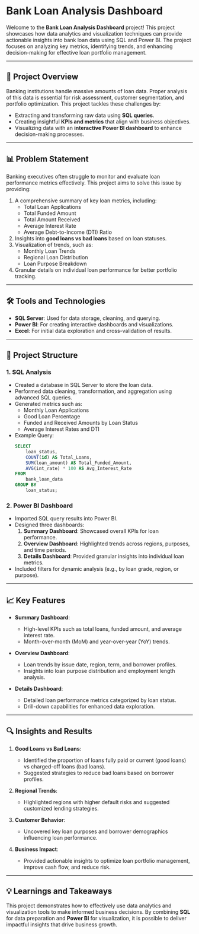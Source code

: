 # Bank Loan Analysis Dashboard

Welcome to the **Bank Loan Analysis Dashboard** project! This project showcases how data analytics and visualization techniques can provide actionable insights into bank loan data using SQL and Power BI. The project focuses on analyzing key metrics, identifying trends, and enhancing decision-making for effective loan portfolio management.

---

## 🚀 Project Overview

Banking institutions handle massive amounts of loan data. Proper analysis of this data is essential for risk assessment, customer segmentation, and portfolio optimization. This project tackles these challenges by:

- Extracting and transforming raw data using **SQL queries**.
- Creating insightful **KPIs and metrics** that align with business objectives.
- Visualizing data with an **interactive Power BI dashboard** to enhance decision-making processes.

---

## 📊 Problem Statement

Banking executives often struggle to monitor and evaluate loan performance metrics effectively. This project aims to solve this issue by providing:

1. A comprehensive summary of key loan metrics, including:
   - Total Loan Applications
   - Total Funded Amount
   - Total Amount Received
   - Average Interest Rate
   - Average Debt-to-Income (DTI) Ratio
2. Insights into **good loans vs bad loans** based on loan statuses.
3. Visualization of trends, such as:
   - Monthly Loan Trends
   - Regional Loan Distribution
   - Loan Purpose Breakdown
4. Granular details on individual loan performance for better portfolio tracking.

---

## 🛠️ Tools and Technologies

- **SQL Server**: Used for data storage, cleaning, and querying.
- **Power BI**: For creating interactive dashboards and visualizations.
- **Excel**: For initial data exploration and cross-validation of results.

---

## 📂 Project Structure

### 1. **SQL Analysis**
   - Created a database in SQL Server to store the loan data.
   - Performed data cleaning, transformation, and aggregation using advanced SQL queries.
   - Generated metrics such as:
     - Monthly Loan Applications
     - Good Loan Percentage
     - Funded and Received Amounts by Loan Status
     - Average Interest Rates and DTI
   - Example Query:
     ```sql
     SELECT 
         loan_status, 
         COUNT(id) AS Total_Loans, 
         SUM(loan_amount) AS Total_Funded_Amount, 
         AVG(int_rate) * 100 AS Avg_Interest_Rate 
     FROM 
         bank_loan_data 
     GROUP BY 
         loan_status;
     ```

### 2. **Power BI Dashboard**
   - Imported SQL query results into Power BI.
   - Designed three dashboards:
     1. **Summary Dashboard**: Showcased overall KPIs for loan performance.
     2. **Overview Dashboard**: Highlighted trends across regions, purposes, and time periods.
     3. **Details Dashboard**: Provided granular insights into individual loan metrics.
   - Included filters for dynamic analysis (e.g., by loan grade, region, or purpose).

---

## 📈 Key Features

- **Summary Dashboard**:
  - High-level KPIs such as total loans, funded amount, and average interest rate.
  - Month-over-month (MoM) and year-over-year (YoY) trends.
  
- **Overview Dashboard**:
  - Loan trends by issue date, region, term, and borrower profiles.
  - Insights into loan purpose distribution and employment length analysis.

- **Details Dashboard**:
  - Detailed loan performance metrics categorized by loan status.
  - Drill-down capabilities for enhanced data exploration.

---

## 🔍 Insights and Results

1. **Good Loans vs Bad Loans**:
   - Identified the proportion of loans fully paid or current (good loans) vs charged-off loans (bad loans).
   - Suggested strategies to reduce bad loans based on borrower profiles.

2. **Regional Trends**:
   - Highlighted regions with higher default risks and suggested customized lending strategies.

3. **Customer Behavior**:
   - Uncovered key loan purposes and borrower demographics influencing loan performance.

4. **Business Impact**:
   - Provided actionable insights to optimize loan portfolio management, improve cash flow, and reduce risk.

---

## 💡 Learnings and Takeaways

This project demonstrates how to effectively use data analytics and visualization tools to make informed business decisions. By combining **SQL** for data preparation and **Power BI** for visualization, it is possible to deliver impactful insights that drive business growth.


